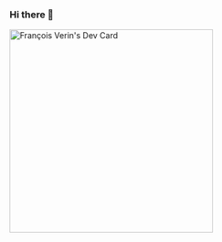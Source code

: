 ### Hi there 👋

<a href="https://app.daily.dev/francoisverin"><img src="https://api.daily.dev/devcards/v2/cDiJH5XxjDkK6wrASRow7.png?type=default&r=8k3" width="356" alt="François Verin's Dev Card"/></a>

<!--
**Fansoa/Fansoa** is a ✨ _special_ ✨ repository because its `README.md` (this file) appears on your GitHub profile.

Here are some ideas to get you started:

- 🔭 I’m currently working on ...
- 🌱 I’m currently learning ...
- 👯 I’m looking to collaborate on ...
- 🤔 I’m looking for help with ...
- 💬 Ask me about ...
- 📫 How to reach me: ...
- 😄 Pronouns: ...
- ⚡ Fun fact: ...
-->

